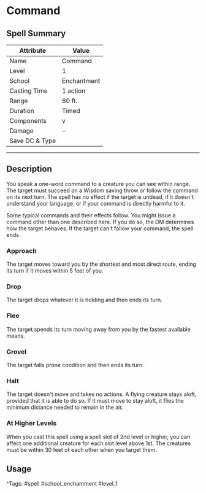 # Command

## Spell Summary

| Attribute        | Value                  |
|------------------|------------------------|
| Name             | Command                 |
| Level            | 1                |
| School           | Enchantment          |
| Casting Time     | 1 action              |
| Range            | 60 ft.            |
| Duration         | Timed             |
| Components       | v             |
| Damage           | -               |
| Save DC & Type   |              |

---

## Description

You speak a one-word command to a creature you can see within range. The target must succeed on a Wisdom saving throw or follow the command on its next turn. The spell has no effect if the target is undead, if it doesn't understand your language, or if your command is directly harmful to it.

Some typical commands and their effects follow. You might issue a command other than one described here. If you do so, the DM determines how the target behaves. If the target can't follow your command, the spell ends.

### Approach

The target moves toward you by the shortest and most direct route, ending its turn if it moves within 5 feet of you.

### Drop

The target drops whatever it is holding and then ends its turn.

### Flee

The target spends its turn moving away from you by the fastest available means.

### Grovel

The target falls prone condition and then ends its turn.

### Halt

The target doesn't move and takes no actions. A flying creature stays aloft, provided that it is able to do so. If it must move to stay aloft, it flies the minimum distance needed to remain in the air.

### At Higher Levels
When you cast this spell using a spell slot of 2nd level or higher, you can affect one additional creature for each slot level above 1st. The creatures must be within 30 feet of each other when you target them.

## Usage


^Tags: #spell #school_enchantment #level_1